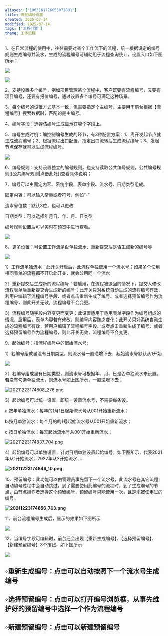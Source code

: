 ```yaml
---
aliases: ["1963161726655072801"]
title: 流程编号设置
created: 2025-07-14
modified: 2025-07-14
tags: ['流程引擎']
theme: 工作流程
---
```


1、在日常流程的使用中，往往需要对某个工作流下的流程，统一根据设定的编号规则生成编号并流水，生成的流程编号可辅助用于流程查询统计，设置入口如下图所示：

![](35f06c8b0268c02760c831493ef17289.jpg)

![](a04227041afd602f8f07d4924224dba0.jpg)

2、支持设置多个编号，例如项目管理某个流程中，客户既要有流程编号，又要有项目编号，还要有报价编号，通过设置多个编号可满足这种场景。

3、每个编号的设置方式基本一致，但需要指定个主编号，主要用于前台根据【流程编号】搜索数据时，匹配的是主编号。

4、编号字段：选择该编号生成显示在哪个字段上。

5、编号生成时机：编控制编号生成的环节，有3种配置方案：1、离开发起节点就生成流程编号；2、根据流程出口配置，指定出口流转后生成流程编号；3、发起节点保存就可以生成流程编号。

![](dbdd2345305c5c813f02d245b5b7dd59.jpg)

6、编号规则：支持设置独立的编号规则，也支持读取公共编号规则，公共编号规则[[公共编号规则|点击此处]]查看具体说明；

7、编号可以由固定内容、系统字段、表单字段、流水号、日期类型组成。

固定内容：可以输入常量或者符号，例如“-”

流水号位数：默认3位，也可以更改

日期类型：可以选择年月日、年、月、日类型

编号规则设置后可以实时在预览中进行查看。

![](1b172c020cc9f75c05ee9aa71af8f623.jpg)

8、更多设置：可设置工作流是否单独流水、重新提交后是否生成新的编号等

![](2503c902af189634fed2eab1afb4290c.jpg)

1）工作流单独流水：此开关开启后，此流程单独使用一个流水号；如果多个使用相同表单的流程都不开启此开关，就会公用同一个流水

2）重新提交后生成新的流程编号：若启用，在流程被退回的情况下，提交人修改流程表单后重新提交会生成新的编号；此开关只对系统自动生成的流程编号有效，若用户编辑了流程编号字段、或者点击重新生成了编号、或者选择预留编号作为流程编号，则此开关无效，流程编号不会变更。

3）流程编号随字段内容变更而变更：此设置适用于适用表单字段作为编号组成的情况，启用后，表单内容若有修改，则编号内容随之变化；此开关只对系统自动生成的流程编号有效，若用户编辑了流程编号字段、或者点击重新生成了编号、或者选择预留编号作为流程编号，则此开关无效，流程编号不会变更。

9、起始编号：指流程编号中的起始流水号;

1）若编号组成里没有日期类型，则流水号一直递增下去，起始流水号默认从1开始

![](1cadc5769a338abae21ebed592bc8aa0.jpg)

2）若编号组成里有日期类型，则流水号可根据年、月、日是否单独流水来设置。若没有勾选单独流水，则流水号如上图所示，一直递增下去；

![](ba9b16319cc0f0f0868b5e11f34beb81.jpg "20211223174808_276.png")

3）起始编号可以统一设置，即统一设置流水号，不需要每条设。

a.按年单独流水：每年的1月1日起始流水号从001开始重新流水；

b.按月单独流水：每个月的的1号起始流水号从001开始重新流水；

c.按日单独流水：每天起始流水号从001开始重新流水；

![](9bf18e1dd18d37ebd7d9600cd0a33e8c.jpg "20211223174837_704.png")

4）起始编号可以单独设置，针对日期单独设置起始编号，如下图所示，代表2021年从1开始流水，2022年从2开始流水....

**![](b75062533af8de871fdc956027e4fffc.jpg "20211223174846_10.png")**

10、预留编号：此功能可以由管理员事先留下一个流水号，此流水号在其它流程自动编号过程中会自动跳过，到了需要使用此编号的流程时，到了生成编号的节点，由节点操作者选择这个预留编号，预留编号只能使用一次，且是未被使用过的编号。

**![](38c6da8d32b3483538d2a22b2b4e81c6.jpg "20211223174856_763.png")**

11、前台流程编号生成后，显示的效果如下图所示

![](219baafc32ce30e27555659423ca1447.jpg)

12、当编号字段可编辑时，前台还会出现【重新生成编号】、【选择预留编号】、【新建预留编号】3个按钮，如下图所示

![](3bf195bdaa8734147ff6f94981aa935d.jpg)

## ◦重新生成编号：点击可以自动按照下一个流水号生成编号

## ◦选择预留编号：点击可以打开编号浏览框，从事先维护好的预留编号中选择一个作为流程编号

## ◦新建预留编号：点击可以新建预留编号